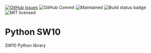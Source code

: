 [![GitHub Issues](https://img.shields.io/github/issues/xinabox/py-SW10.svg)](https://github.com/xinabox/py-SW10/issues) 
![GitHub Commit](https://img.shields.io/github/last-commit/xinabox/py-SW10) 
![Maintained](https://img.shields.io/maintenance/yes/2020) 
![Build status badge](https://github.com/xinabox/py-SW10/workflows/Python/badge.svg)
![MIT licensed](https://img.shields.io/badge/license-MIT-blue.svg)

# Python SW10
SW10 Python library 
